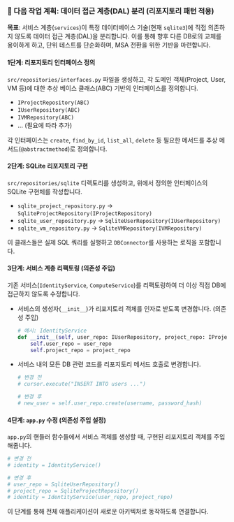 ### 🚀 다음 작업 계획: 데이터 접근 계층(DAL) 분리 (리포지토리 패턴 적용)

**목표**: 서비스 계층(`services`)이 특정 데이터베이스 기술(현재 `sqlite3`)에 직접 의존하지 않도록 데이터 접근 계층(DAL)을 분리합니다. 이를 통해 향후 다른 DB로의 교체를 용이하게 하고, 단위 테스트를 단순화하며, MSA 전환을 위한 기반을 마련합니다.

#### 1단계: 리포지토리 인터페이스 정의

`src/repositories/interfaces.py` 파일을 생성하고, 각 도메인 객체(Project, User, VM 등)에 대한 추상 베이스 클래스(ABC) 기반의 인터페이스를 정의합니다.

-   `IProjectRepository(ABC)`
-   `IUserRepository(ABC)`
-   `IVMRepository(ABC)`
-   ... (필요에 따라 추가)

각 인터페이스는 `create`, `find_by_id`, `list_all`, `delete` 등 필요한 메서드를 추상 메서드(`@abstractmethod`)로 정의합니다.

#### 2단계: SQLite 리포지토리 구현

`src/repositories/sqlite` 디렉토리를 생성하고, 위에서 정의한 인터페이스의 SQLite 구현체를 작성합니다.

-   `sqlite_project_repository.py` -> `SqliteProjectRepository(IProjectRepository)`
-   `sqlite_user_repository.py` -> `SqliteUserRepository(IUserRepository)`
-   `sqlite_vm_repository.py` -> `SqliteVMRepository(IVMRepository)`

이 클래스들은 실제 SQL 쿼리를 실행하고 `DBConnector`를 사용하는 로직을 포함합니다.

#### 3단계: 서비스 계층 리팩토링 (의존성 주입)

기존 서비스(`IdentityService`, `ComputeService`)를 리팩토링하여 더 이상 직접 DB에 접근하지 않도록 수정합니다.

-   서비스의 생성자(`__init__`)가 리포지토리 객체를 인자로 받도록 변경합니다. (의존성 주입)
    ```python
    # 예시: IdentityService
    def __init__(self, user_repo: IUserRepository, project_repo: IProjectRepository):
        self.user_repo = user_repo
        self.project_repo = project_repo
    ```
-   서비스 내의 모든 DB 관련 코드를 리포지토리 메서드 호출로 변경합니다.
    ```python
    # 변경 전
    # cursor.execute("INSERT INTO users ...")

    # 변경 후
    # new_user = self.user_repo.create(username, password_hash)
    ```

#### 4단계: `app.py` 수정 (의존성 주입 설정)

`app.py`의 핸들러 함수들에서 서비스 객체를 생성할 때, 구현된 리포지토리 객체를 주입해줍니다.

```python
# 변경 전
# identity = IdentityService()

# 변경 후
# user_repo = SqliteUserRepository()
# project_repo = SqliteProjectRepository()
# identity = IdentityService(user_repo, project_repo)
```

이 단계를 통해 전체 애플리케이션이 새로운 아키텍처로 동작하도록 연결합니다.
